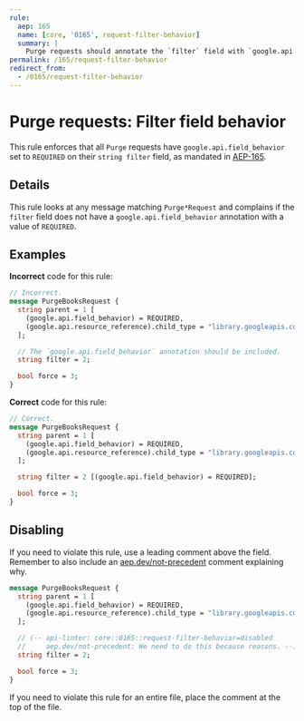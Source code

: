 ```yaml
---
rule:
  aep: 165
  name: [core, '0165', request-filter-behavior]
  summary: |
    Purge requests should annotate the `filter` field with `google.api.field_behavior`.
permalink: /165/request-filter-behavior
redirect_from:
  - /0165/request-filter-behavior
---
```


# Purge requests: Filter field behavior

This rule enforces that all `Purge` requests have
`google.api.field_behavior` set to `REQUIRED` on their `string filter` field, as
mandated in [AEP-165][].

## Details

This rule looks at any message matching `Purge*Request` and complains if the
`filter` field does not have a `google.api.field_behavior` annotation with a
value of `REQUIRED`.

## Examples

**Incorrect** code for this rule:

```proto
// Incorrect.
message PurgeBooksRequest {
  string parent = 1 [
    (google.api.field_behavior) = REQUIRED,
    (google.api.resource_reference).child_type = "library.googleapis.com/Book"
  ];

  // The `google.api.field_behavior` annotation should be included.
  string filter = 2;

  bool force = 3;
}
```

**Correct** code for this rule:

```proto
// Correct.
message PurgeBooksRequest {
  string parent = 1 [
    (google.api.field_behavior) = REQUIRED,
    (google.api.resource_reference).child_type = "library.googleapis.com/Book"
  ];

  string filter = 2 [(google.api.field_behavior) = REQUIRED];

  bool force = 3;
}
```

## Disabling

If you need to violate this rule, use a leading comment above the field.
Remember to also include an [aep.dev/not-precedent][] comment explaining why.

```proto
message PurgeBooksRequest {
  string parent = 1 [
    (google.api.field_behavior) = REQUIRED,
    (google.api.resource_reference).child_type = "library.googleapis.com/Book"
  ];

  // (-- api-linter: core::0165::request-filter-behavior=disabled
  //     aep.dev/not-precedent: We need to do this because reasons. --)
  string filter = 2;

  bool force = 3;
}
```

If you need to violate this rule for an entire file, place the comment at the
top of the file.

[aep-165]: https://aep.dev/165
[aep.dev/not-precedent]: https://aep.dev/not-precedent
